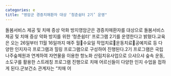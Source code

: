 ```yaml
---
categories: e
title: "영암군 경증치매환자 대상 ‘청춘쉼터 2기’ 운영"
---
```

돌봄서비스 제공 및 치매 증상 악화 방지영암군은 경증치매환자를 대상으로 돌봄서비스 제공 및 치매 증상 악화 방지를 위한 ‘청춘쉼터’ 프로그램 2기를 운영한다고 밝혔다.교육은 오는 26일부터 11월 16일까지 매주 월수요일 작업치료운동치료공예치료 등 다양한 인지자극 프로그램과 힐링 프로그램으로 구성하여 진행된다.2기 프로그램은 국립나주숲체원과 연계하여 자연물을 이용한 항노화 산림치유사업으로 으샤으샤 숲속 운동, 소도구를 활용한 스트레칭 프로그램 진행으로 치매 어르신들이 다양한 인지 수업을 접하게 된다.군보건소 관계자는 “치매 어